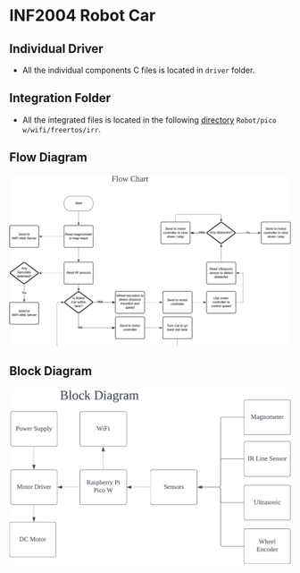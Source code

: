# INF2004 Robot Car

## Individual Driver
- All the individual components C files is located in `driver` folder.

## Integration Folder
- All the integrated files is located in the following [directory](https://github.com/aloysiustayy/inf2004_robotcar/tree/main/Robot/pico_w/wifi/freertos/irr) `Robot/pico w/wifi/freertos/irr`.

## Flow Diagram
![alt text](https://github.com/aloysiustayy/inf2004_robotcar/blob/main/FlowChart.jpeg?raw=true)

## Block Diagram
![alt text](https://github.com/aloysiustayy/inf2004_robotcar/blob/main/BlockDiagram.jpeg?raw=true)
